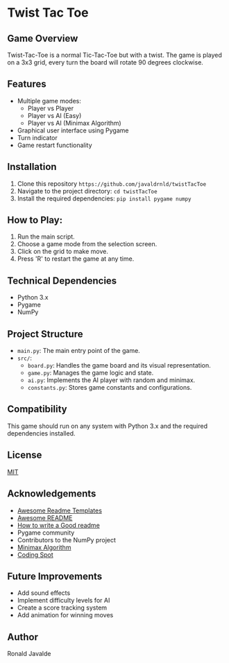 
# Twist Tac Toe

## Game Overview

Twist-Tac-Toe is a normal Tic-Tac-Toe but with a	twist. The game	is played on a 3x3 grid, every turn the board will rotate 90 degrees clockwise.

## Features

 - Multiple game modes:
     - Player vs Player
     - Player vs AI (Easy)
     - Player vs AI (Minimax Algorithm) 
 - Graphical user interface using Pygame
 - Turn indicator
 - Game restart functionality

## Installation

 1. Clone this repository `https://github.com/javaldrnld/twistTacToe`
 2. Navigate to the project directory: `cd twistTacToe`
 3. Install the required dependencies: `pip install pygame numpy`

## How to Play:

 1. Run the main script.
 2. Choose a game mode from the selection screen.
 3. Click on the grid to make move.
 4. Press 'R' to restart the game at any time.

## Technical Dependencies

 - Python 3.x
 - Pygame
 - NumPy

## Project Structure
 - `main.py`: The main entry point of the game.
 - `src/`:
     - `board.py`: Handles the game board and its visual representation.
     - `game.py`: Manages the game logic and state.
     - `ai.py`: Implements the AI player with random and minimax.
     - `constants.py`: Stores game constants and configurations.

## Compatibility

This game should run on any system with Python 3.x and the required dependencies installed.

## License

 [MIT](LICENSE)


## Acknowledgements

 - [Awesome Readme Templates](https://awesomeopensource.com/project/elangosundar/awesome-README-templates)
 - [Awesome README](https://github.com/matiassingers/awesome-readme)
 - [How to write a Good readme](https://bulldogjob.com/news/449-how-to-write-a-good-readme-for-your-github-project)
 - Pygame community
 - Contributors to the NumPy project
 - [Minimax Algorithm](https://www.youtube.com/watch?v=l-hh51ncgDI)
 - [Coding Spot](https://www.youtube.com/@codingspot)

## Future Improvements
 - Add sound effects
 - Implement difficulty levels for AI
 - Create a score tracking system
 - Add animation for winning moves

## Author
 Ronald Javalde 